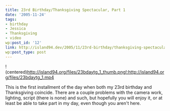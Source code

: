 ```yaml
---
title: 23rd Birthday/Thanksgiving Spectacular, Part 1
date: '2005-11-24'
tags:
- birthday
- Jessica
- Thanksgiving
- video
wp:post_id: '12'
link: http://island94.dev/2005/11/23rd-birthday/thanksgiving-spectacular-part-1/
wp:post_type: post
---
```


!(centered)http://island94.org/files/23bdaytg_1_thumb.png!:http://island94.org/files/23bdaytg_1.mp4

This is the first installment of the day when both my 23rd birthday and Thanksgiving coincide.  There are a couple problems with the camera work, lighting, script (there is none) and such, but hopefully you will enjoy it, or at least be able to take part in my day, even though you aren't here.
